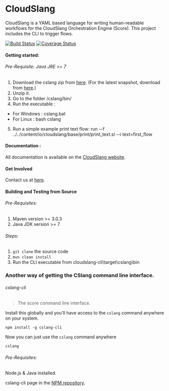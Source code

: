 CloudSlang
==============
 
CloudSlang is a YAML based language for writing human-readable workflows for the CloudSlang Orchestration Engine (Score). This project includes the CLI to trigger flows.

[![Build Status](https://travis-ci.org/CloudSlang/cloud-slang.svg?branch=master)](https://travis-ci.org/CloudSlang/cloud-slang)
[![Coverage Status](https://coveralls.io/repos/CloudSlang/cloud-slang/badge.svg?branch=coveralls)](https://coveralls.io/r/CloudSlang/cloud-slang?branch=coveralls)

#### Getting started:

###### Pre-Requisite: Java JRE >= 7

1. Download the cslang zip from [here](https://github.com/CloudSlang/cloud-slang/releases/download/cloudslang-0.7.4/cslang-cli.zip). (For the latest snapshot, download from [here](https://github.com/CloudSlang/cloud-slang/releases/latest).)
2. Unzip it.
3. Go to the folder /cslang/bin/
4. Run the executable :
  - For Windows : cslang.bat 
  - For Linux : bash cslang
5. Run a simple example print text flow:  run --f ../../content/io/cloudslang/base/print/print_text.sl --i text=first_flow

#### Documentation :

All documentation is available on the [CloudSlang website](http://www.cloudslang.io/#/docs).

#### Get Involved

Contact us at [here](mailto:support@cloudslang.io).

#### Building and Testing from Source

###### Pre-Requisites:

1. Maven version >= 3.0.3
2. Java JDK version >= 7

###### Steps:

1. ```git clone``` the source code
2. ```mvn clean install```
3. Run the CLI executable from cloudslang-cli\target\cslang\bin 

### Another way of getting the CSlang command line interface.
###### cslang-cli
> The score command line interface.

Install this globally and you'll have access to the `cslang` command anywhere on your system.

```shell
npm install -g cslang-cli
```

Now you can just use the `cslang` command anywhere
```shell
cslang
```

###### Pre-Requisites:
Node.js & Java installed.

cslang-cli page in the [NPM repository](https://www.npmjs.com/package/cslang-cli).
